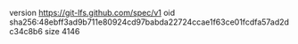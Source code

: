 version https://git-lfs.github.com/spec/v1
oid sha256:48ebff3ad9b711e80924cd97babda22724ccae1f63ce01fcdfa57ad2dc34c8b6
size 4146
